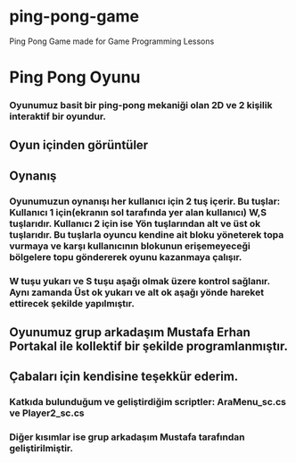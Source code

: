 # ping-pong-game
Ping Pong Game made for Game Programming Lessons

# Ping Pong Oyunu
### Oyunumuz basit bir ping-pong mekaniği olan 2D ve 2 kişilik interaktif bir oyundur.

## Oyun içinden görüntüler


## Oynanış

### Oyunumuzun oynanışı her kullanıcı için 2 tuş içerir. Bu tuşlar: Kullanıcı 1 için(ekranın sol tarafında yer alan kullanıcı) W,S tuşlarıdır. Kullanıcı 2 için ise Yön tuşlarından alt ve üst ok tuşlarıdır. Bu tuşlarla oyuncu kendine ait bloku yöneterek topa vurmaya ve karşı kullanıcının blokunun erişemeyeceği bölgelere topu göndererek oyunu kazanmaya çalışır.

### W tuşu yukarı ve S tuşu aşağı olmak üzere kontrol sağlanır. Aynı zamanda Üst ok yukarı ve alt ok aşağı yönde hareket ettirecek şekilde yapılmıştır.

## Oyunumuz grup arkadaşım Mustafa Erhan Portakal ile kollektif bir şekilde programlanmıştır.
## Çabaları için kendisine teşekkür ederim.

### Katkıda bulunduğum ve geliştirdiğim scriptler: AraMenu_sc.cs ve Player2_sc.cs
### Diğer kısımlar ise grup arkadaşım Mustafa tarafından geliştirilmiştir.



